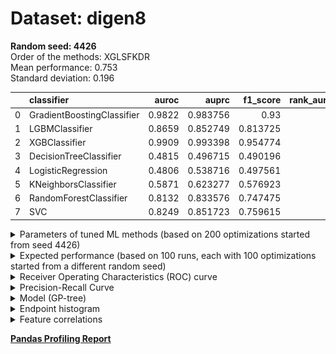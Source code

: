 # Dataset: digen8
**Random seed: 4426**<br/>
Order of the methods: XGLSFKDR<br/>
Mean performance: 0.753<br/>
Standard deviation: 0.196<br/>


|    | classifier                 |   auroc |    auprc |   f1_score |   rank_auroc |   rank_auprc |   rank_f1 |
|---:|:---------------------------|--------:|---------:|-----------:|-------------:|-------------:|----------:|
|  0 | GradientBoostingClassifier |  0.9822 | 0.983756 |   0.93     |            2 |            2 |         2 |
|  1 | LGBMClassifier             |  0.8659 | 0.852749 |   0.813725 |            3 |            3 |         3 |
|  2 | XGBClassifier              |  0.9909 | 0.993398 |   0.954774 |            1 |            1 |         1 |
|  3 | DecisionTreeClassifier     |  0.4815 | 0.496715 |   0.490196 |            7 |            8 |         8 |
|  4 | LogisticRegression         |  0.4806 | 0.538716 |   0.497561 |            8 |            7 |         7 |
|  5 | KNeighborsClassifier       |  0.5871 | 0.623277 |   0.576923 |            6 |            6 |         6 |
|  6 | RandomForestClassifier     |  0.8132 | 0.833576 |   0.747475 |            5 |            5 |         5 |
|  7 | SVC                        |  0.8249 | 0.851723 |   0.759615 |            4 |            4 |         4 |



<details>
<summary>Parameters of tuned ML methods (based on 200 optimizations started from seed 4426)</summary>


```
GradientBoostingClassifier(learning_rate=0.6051963388547121, max_depth=10,
                           min_samples_leaf=59, n_iter_no_change=20,
                           random_state=4426, tol=1e-07,
                           validation_fraction=0.02)
LGBMClassifier(deterministic=True, force_row_wise=True, max_depth=10,
               metric='binary_logloss', n_estimators=96, n_jobs=1,
               num_leaves=1024, objective='binary', random_state=4426)
XGBClassifier(alpha=1.2456360378125861, base_score=0.5, booster='gbtree',
              colsample_bylevel=1, colsample_bynode=1, colsample_bytree=1,
              eta=0.16282657537320092, eval_metric='logloss', gamma=0.0,
              gpu_id=-1, importance_type='gain', interaction_constraints='',
              learning_rate=0.162826583, max_delta_step=0, max_depth=7,
              min_child_weight=1, missing=nan, monotone_constraints='()',
              n_estimators=88, n_jobs=1, nthread=1, num_parallel_tree=1,
              random_state=4426, reg_alpha=1.24563599,
              reg_lambda=12.442461714276437, scale_pos_weight=1, subsample=1,
              tree_method='exact', use_label_encoder=False,
              validate_parameters=1, ...)
DecisionTreeClassifier(criterion='entropy', max_depth=4, max_features='auto',
                       min_samples_leaf=18, min_samples_split=8,
                       random_state=4426)
LogisticRegression(C=0.00010119217763329698, random_state=4426, solver='sag')
KNeighborsClassifier(metric='euclidean', n_neighbors=8, weights='distance')
RandomForestClassifier(max_depth=10, max_features=None, min_samples_leaf=3,
                       min_samples_split=7, n_estimators=52, random_state=4426)
SVC(C=107.60551985222125, class_weight='balanced', gamma='auto', kernel='poly',
    probability=True, random_state=4426, tol=1.2919784474053641e-05)
```

</details>

<details>
<summary>Expected performance (based on 100 runs, each with 100 optimizations started from a different random seed)</summary>
<img src='digen8_4426-box.svg' width=40% />
</details>

<details>
<summary>Receiver Operating Characteristics (ROC) curve</summary>
<img src='digen8_4426-roc.svg' width=40% />
</details>

<details>
<summary>Precision-Recall Curve</summary>
<img src='digen8_4426-prc.svg' width=40% />
</details>

<details>
<summary>Model (GP-tree)</summary>
<img src='digen8_4426-model.svg' height=10% />
</details>

<details>
<summary>Endpoint histogram</summary>
<img src='digen8_4426-endpoint.svg' width=40% />
</details>

<details>
<summary>Feature correlations</summary>
<img src='digen8_4426-corr.svg' width=40% />
</details>

[**Pandas Profiling Report**](https://epistasislab.github.io/digen/profile/digen8_4426.html)